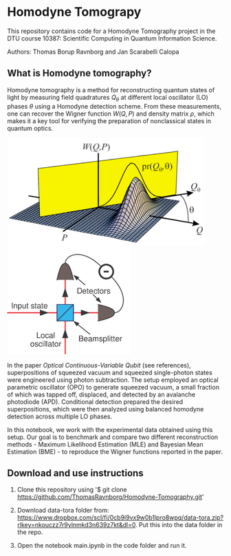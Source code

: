 # Homodyne Tomograpy

This repository contains code for a Homodyne Tomography project in the DTU course 10387: Scientific Computing in Quantum Information Science.

Authors: Thomas Borup Ravnborg and Jan Scarabelli Calopa

## What is Homodyne tomography?

Homodyne tomography is a method for reconstructing quantum states of light by measuring field quadratures $Q_\theta$ at different local oscillator (LO) phases $\theta$ using a Homodyne detection scheme. From these measurements, one can recover the Wigner function $W(Q,P)$ and density matrix $\rho$, which makes it a key tool for verifying the preparation of nonclassical states in quantum optics.

<img src="images/HomodyneTomography.png" alt="Homodyne Tomography" height="250"/><img src="images/HomodyneDetector.png" alt="Homodyne Detector" height="250"/>

In the paper *Optical Continuous-Variable Qubit* (see references), superpositions of squeezed vacuum and squeezed single-photon states were engineered using photon subtraction. The setup employed an optical parametric oscillator (OPO) to generate squeezed vacuum, a small fraction of which was tapped off, displaced, and detected by an avalanche photodiode (APD). Conditional detection prepared the desired superpositions, which were then analyzed using balanced homodyne detection across multiple LO phases.

In this notebook, we work with the experimental data obtained using this setup. Our goal is to benchmark and compare two different reconstruction methods - Maximum Likelihood Estimation (MLE) and Bayesian Mean Estimation (BME) - to reproduce the Wigner functions reported in the paper.

## Download and use instructions

1. Clone this repository using '$ git clone https://github.com/ThomasRavnborg/Homodyne-Tomography.git'

2. Download data-tora folder from: https://www.dropbox.com/scl/fi/0cb9i9vx9w0b1lpro8wpq/data-tora.zip?rlkey=nkouczz7r9ylnmkd3n639z7kt&dl=0. Put this into the data folder in the repo.

3. Open the notebook main.ipynb in the code folder and run it.
